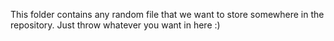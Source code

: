 This folder contains any random file that we want to store somewhere in the repository. Just throw whatever you want in here :)
